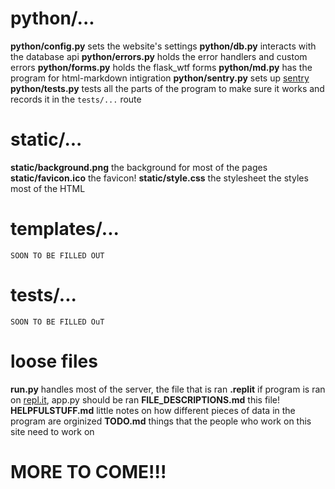 # python/...
**python/config.py** sets the website's settings
**python/db.py** interacts with the database api
**python/errors.py** holds the error handlers and custom errors
**python/forms.py** holds the flask_wtf forms
**python/md.py** has the program for html-markdown intigration
**python/sentry.py** sets up [sentry](https://sentry.io/)
**python/tests.py** tests all the parts of the program to make sure it works and records it in the `tests/...` route

# static/...
**static/background.png** the background for most of the pages
**static/favicon.ico** the favicon!
**static/style.css** the stylesheet the styles most of the HTML

# templates/...
`SOON TO BE FILLED OUT`

# tests/...
`SOON TO BE FILLED OuT`

# loose files
**run.py** handles most of the server, the file that is ran
**.replit** if program is ran on [repl.it](repl.it), app.py should be ran
**FILE_DESCRIPTIONS.md** this file!
**HELPFULSTUFF.md** little notes on how different pieces of data in the program are orginized
**TODO.md** things that the people who work on this site need to work on

# **MORE TO COME!!!**